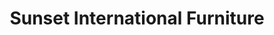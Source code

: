 ---
title: "Sunset International Furniture"
url: /seatac/sunset-international-furniture/
shop: Raumausstattung
---